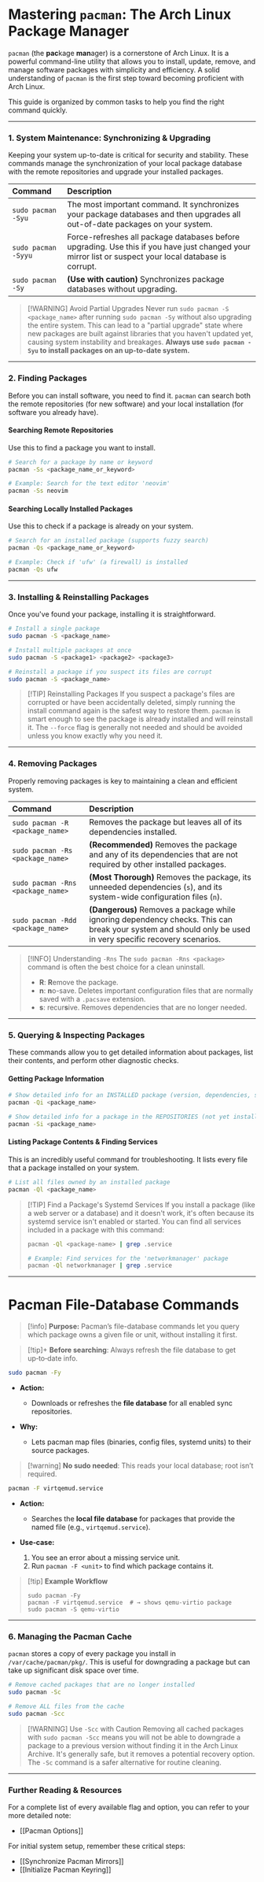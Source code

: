 # Mastering `pacman`: The Arch Linux Package Manager

`pacman` (the **pac**kage **man**ager) is a cornerstone of Arch Linux. It is a powerful command-line utility that allows you to install, update, remove, and manage software packages with simplicity and efficiency. A solid understanding of `pacman` is the first step toward becoming proficient with Arch Linux.

This guide is organized by common tasks to help you find the right command quickly.

---

### 1. System Maintenance: Synchronizing & Upgrading

Keeping your system up-to-date is critical for security and stability. These commands manage the synchronization of your local package database with the remote repositories and upgrade your installed packages.

| Command | Description |
| :--- | :--- |
| `sudo pacman -Syu` | The most important command. It synchronizes your package databases and then upgrades all out-of-date packages on your system. |
| `sudo pacman -Syyu` | Force-refreshes all package databases before upgrading. Use this if you have just changed your mirror list or suspect your local database is corrupt. |
| `sudo pacman -Sy` | **(Use with caution)** Synchronizes package databases without upgrading. |

> [!WARNING] Avoid Partial Upgrades
> Never run `sudo pacman -S <package_name>` after running `sudo pacman -Sy` without also upgrading the entire system. This can lead to a "partial upgrade" state where new packages are built against libraries that you haven't updated yet, causing system instability and breakages. **Always use `sudo pacman -Syu` to install packages on an up-to-date system.**

---

### 2. Finding Packages

Before you can install software, you need to find it. `pacman` can search both the remote repositories (for new software) and your local installation (for software you already have).

#### Searching Remote Repositories
Use this to find a package you want to install.

```bash
# Search for a package by name or keyword
pacman -Ss <package_name_or_keyword>

# Example: Search for the text editor 'neovim'
pacman -Ss neovim
```

#### Searching Locally Installed Packages
Use this to check if a package is already on your system.

```bash
# Search for an installed package (supports fuzzy search)
pacman -Qs <package_name_or_keyword>

# Example: Check if 'ufw' (a firewall) is installed
pacman -Qs ufw
```

---

### 3. Installing & Reinstalling Packages

Once you've found your package, installing it is straightforward.

```bash
# Install a single package
sudo pacman -S <package_name>

# Install multiple packages at once
sudo pacman -S <package1> <package2> <package3>

# Reinstall a package if you suspect its files are corrupt
sudo pacman -S <package_name>
```

> [!TIP] Reinstalling Packages
> If you suspect a package's files are corrupted or have been accidentally deleted, simply running the install command again is the safest way to restore them. `pacman` is smart enough to see the package is already installed and will reinstall it. The `--force` flag is generally not needed and should be avoided unless you know exactly why you need it.

---

### 4. Removing Packages

Properly removing packages is key to maintaining a clean and efficient system.

| Command | Description |
| :--- | :--- |
| `sudo pacman -R <package_name>` | Removes the package but leaves all of its dependencies installed. |
| `sudo pacman -Rs <package_name>` | **(Recommended)** Removes the package and any of its dependencies that are not required by other installed packages. |
| `sudo pacman -Rns <package_name>` | **(Most Thorough)** Removes the package, its unneeded dependencies (`s`), and its system-wide configuration files (`n`). |
| `sudo pacman -Rdd <package_name>` | **(Dangerous)** Removes a package while ignoring dependency checks. This can break your system and should only be used in very specific recovery scenarios. |

> [!INFO] Understanding `-Rns`
> The `sudo pacman -Rns <package>` command is often the best choice for a clean uninstall.
> - **R**: **R**emove the package.
> - **n**: **n**o-save. Deletes important configuration files that are normally saved with a `.pacsave` extension.
> - **s**: recur**s**ive. Removes dependencies that are no longer needed.

---

### 5. Querying & Inspecting Packages

These commands allow you to get detailed information about packages, list their contents, and perform other diagnostic checks.

#### Getting Package Information

```bash
# Show detailed info for an INSTALLED package (version, dependencies, size, etc.)
pacman -Qi <package_name>

# Show detailed info for a package in the REPOSITORIES (not yet installed)
pacman -Si <package_name>
```

#### Listing Package Contents & Finding Services

This is an incredibly useful command for troubleshooting. It lists every file that a package installed on your system.

```bash
# List all files owned by an installed package
pacman -Ql <package_name>
```

> [!TIP] Find a Package's Systemd Services
> If you install a package (like a web server or a database) and it doesn't work, it's often because its systemd service isn't enabled or started. You can find all services included in a package with this command:
> ```bash
> pacman -Ql <package-name> | grep .service
> 
> # Example: Find services for the 'networkmanager' package
> pacman -Ql networkmanager | grep .service
> ```


---

# Pacman File‑Database Commands

> [!info] **Purpose:**
> Pacman’s file-database commands let you query which package owns a given file or unit, without installing it first.


> [!tip]+ **Before searching**: Always refresh the file database to get up‑to‑date info.

```bash
sudo pacman -Fy
```

* **Action:**

  * Downloads or refreshes the **file database** for all enabled sync repositories.
* **Why:**

  * Lets pacman map files (binaries, config files, systemd units) to their source packages.


> [!warning] **No sudo needed**: This reads your local database; root isn’t required.

```bash
pacman -F virtqemud.service
```

* **Action:**

  * Searches the **local file database** for packages that provide the named file (e.g., `virtqemud.service`).
* **Use‑case:**

  1. You see an error about a missing service unit.
  2. Run `pacman -F <unit>` to find which package contains it.

> [!tip] **Example Workflow**
>
> ```
> sudo pacman -Fy
> pacman -F virtqemud.service  # → shows qemu-virtio package
> sudo pacman -S qemu-virtio
> ```


---

### 6. Managing the Pacman Cache

`pacman` stores a copy of every package you install in `/var/cache/pacman/pkg/`. This is useful for downgrading a package but can take up significant disk space over time.

```bash
# Remove cached packages that are no longer installed
sudo pacman -Sc

# Remove ALL files from the cache
sudo pacman -Scc
```

> [!WARNING] Use `-Scc` with Caution
> Removing all cached packages with `sudo pacman -Scc` means you will not be able to downgrade a package to a previous version without finding it in the Arch Linux Archive. It's generally safe, but it removes a potential recovery option. The `-Sc` command is a safer alternative for routine cleaning.

---

### Further Reading & Resources

For a complete list of every available flag and option, you can refer to your more detailed note:
*   [[Pacman Options]]

For initial system setup, remember these critical steps:
*   [[Synchronize Pacman Mirrors]]
*   [[Initialize Pacman Keyring]]


